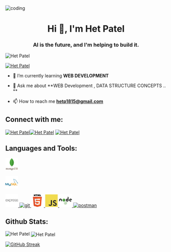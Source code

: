 
<!--
### Hi there 👋
**PatelHett/PatelHett** is a ✨ _special_ ✨ repository because its `README.md` (this file) appears on your GitHub profile.

Here are some ideas to get you started:

- 🔭 I’m currently working on ...
- 🌱 I’m currently learning ...
- 👯 I’m looking to collaborate on ...
- 🤔 I’m looking for help with ...
- 💬 Ask me about ...
- 📫 How to reach me: ...
- 😄 Pronouns: ...
- ⚡ Fun fact: ...
-->
<img align = "center" alt = "coding" width = 100% height = 380 src = "https://cdn.dribbble.com/users/99875/screenshots/6577029/2019-06-03_paddle-ball.gif">
<h1 align="center">Hi 👋, I'm Het Patel</h1>
<h3 align="center">AI is the future, and I'm helping to build it.</h3>

<p align="left"> <img src="https://komarev.com/ghpvc/?username=PatelHett&label=Profile%20views&color=0e75b6&style=flat" alt="Het Patel" /> </p>

<p align="left"> <a href="https://twitter.com/HetPatel719" target="blank"><img src="https://img.shields.io/twitter/follow/HetPatel719?logo=twitter&style=for-the-badge" alt="Het Patel" /></a> </p>

- 🌱 I’m currently learning **WEB DEVELOPMENT**

- 💬 Ask me about **WEB Development , DATA STRUCTURE CONCEPTS .. **

- 📫 How to reach me **hetp1815@gmail.com**

<!-- ### Blogs posts -->
<!-- BLOG-POST-LIST:START -->
<!-- BLOG-POST-LIST:END -->

## Connect with me:
<p align="left">
<a href="https://twitter.com/HetPatel719" target="blank"><img align="center" src="https://raw.githubusercontent.com/rahuldkjain/github-profile-readme-generator/master/src/images/icons/Social/twitter.svg" alt="Het Patel" height="30" width="40" /></a><a href="https://linkedin.com/in/hetp719" target="blank"><img align="center" src="https://raw.githubusercontent.com/rahuldkjain/github-profile-readme-generator/master/src/images/icons/Social/linked-in-alt.svg" alt="Het Patel" height="30" width="40" /></a>
<a href="https://leetcode.com/u/HettPatel/" target="blank"><img align="center" src="https://raw.githubusercontent.com/rahuldkjain/github-profile-readme-generator/master/src/images/icons/Social/leet-code.svg" alt="Het Patel" height="30" width="40" /></a>
</p>

## Languages and Tools:
<p align="left"> <a href="https://www.mongodb.com/" target="_blank" rel="noreferrer"> <img src="https://raw.githubusercontent.com/devicons/devicon/master/icons/mongodb/mongodb-original-wordmark.svg" alt="mongodb" width="40" height="40"/> </a> 

<a href="https://www.mysql.com/" target="_blank" rel="noreferrer"> <img src="https://raw.githubusercontent.com/devicons/devicon/master/icons/mysql/mysql-original-wordmark.svg" alt="mysql" width="40" height="40"/> </a> 

<a href="https://expressjs.com" target="_blank" rel="noreferrer"> <img src="https://raw.githubusercontent.com/devicons/devicon/master/icons/express/express-original-wordmark.svg" alt="express" width="40" height="40"/> </a>
 <a href="https://git-scm.com/" target="_blank" rel="noreferrer"> <img src="https://www.vectorlogo.zone/logos/git-scm/git-scm-icon.svg" alt="git" width="40" height="40"/> </a>
  <a href="https://www.w3.org/html/" target="_blank" rel="noreferrer"> <img src="https://raw.githubusercontent.com/devicons/devicon/master/icons/html5/html5-original-wordmark.svg" alt="html5" width="40" height="40"/> </a> <a href="https://developer.mozilla.org/en-US/docs/Web/JavaScript" target="_blank" rel="noreferrer"> <img src="https://raw.githubusercontent.com/devicons/devicon/master/icons/javascript/javascript-original.svg" alt="javascript" width="40" height="40"/> </a> <a href="https://nodejs.org" target="_blank" rel="noreferrer"> <img src="https://raw.githubusercontent.com/devicons/devicon/master/icons/nodejs/nodejs-original-wordmark.svg" alt="nodejs" width="40" height="40"/> </a> <a href="https://postman.com" target="_blank" rel="noreferrer"> <img src="https://www.vectorlogo.zone/logos/getpostman/getpostman-icon.svg" alt="postman" width="40" height="40"/> </a>
</p>

<!-- ## Badges: -->

## Github Stats:

<p><img align="left" src="https://github-readme-stats.vercel.app/api/top-langs?username=PatelHett&show_icons=true&locale=en&layout=compact" alt="Het Patel" /></p>

<p>&nbsp;<img align="center" src="https://github-readme-stats.vercel.app/api?username=PatelHett&show_icons=true&locale=en" alt="Het Patel" /></p>

<a href="https://git.io/streak-stats"><img src="https://github-readme-streak-stats.herokuapp.com?user=PatelHett" alt="GitHub Streak" /></a>


